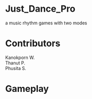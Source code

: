 # Just_Dance_Pro
a music rhythm games with two modes

# Contributors
Kanokporn W. <br/>
Thanut P. <br/>
Phusita S.

# Gameplay
